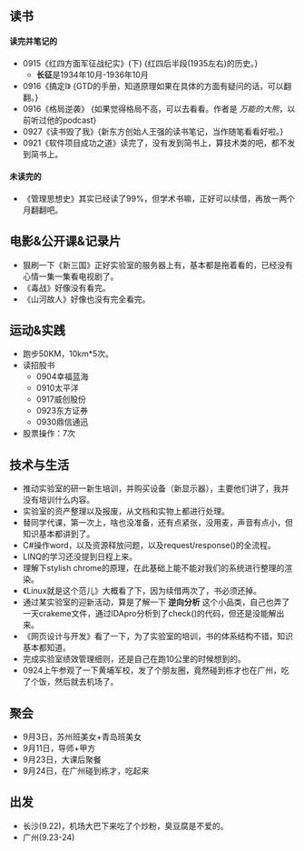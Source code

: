 
## 读书
####  读完并笔记的
+ 0915《红四方面军征战纪实》(下)  {红四后半段(1935左右)的历史。}
	+ **长征**是1934年10月-1936年10月
+ 0916《搞定I》 {GTD的手册，知道原理如果在具体的方面有疑问的话，可以翻翻。}
+ 0916《格局逆袭》 {如果觉得格局不高，可以去看看。作者是 *万能的大熊*，以前听过他的podcast}
+ 0927《读书毁了我》{新东方创始人王强的读书笔记，当作随笔看看好啦。}
+ 0921《软件项目成功之道》读完了，没有发到简书上，算技术类的吧，都不发到简书上。

####  未读完的
+ 《管理思想史》其实已经读了99%，但学术书嘛，正好可以续借，再放一两个月翻翻吧。

##  电影&公开课&记录片
+ 狠刷一下《新三国》正好实验室的服务器上有，基本都是拖着看的，已经没有心情一集一集看电视剧了。
+ 《毒战》好像没有看完。
+ 《山河故人》好像也没有完全看完。

##  运动&实践
+ 跑步50KM，10km*5次。
+ 读招股书
	+ 0904幸福蓝海
	+ 0910太平洋
	+ 0917威创股份
	+ 0923东方证券
	+ 0930鼎信通迅
+ 股票操作：7次

##  技术与生活
+ 推动实验室的研一新生培训，并购买设备（新显示器），主要他们讲了，我并没有培训什么内容。
+ 实验室的资产整理以及报废，从文档和实物上都进行处理。
+ 替同学代课，第一次上，啥也没准备，还有点紧张，没用麦，声音有点小，但知识基本都讲到了。
+ C#操作word，以及资源释放问题，以及request/response()的全流程。
+ LINQ的学习还没提到日程上来。
+ 理解下stylish chrome的原理，在此基础上能不能对我们的系统进行整理的渲染。
+ 《Linux就是这个范儿》大概看了下，因为续借两次了，书必须还掉。
+ 通过某实验室的迎新活动，算是了解一下 **逆向分析** 这个小品类，自己也弄了一天crakeme文件，通过IDApro分析到了check()的代码，但还是没能解出来。
+ 《网页设计与开发》看了一下，为了实验室的培训，书的体系结构不错，知识基本都知道。
+ 完成实验室绩效管理细则，还是自己在跑10公里的时候想到的。
+ 0924上午参观了一下黄埔军校，发了个朋友圈，竟然碰到栋才也在广州，吃了个饭，然后就去机场了。

##  聚会
+ 9月3日，苏州班美女+青岛班美女
+ 9月11日，导师+甲方
+ 9月23日，大课后聚餐
+ 9月24日，在广州碰到栋才，吃起来

##  出发
+ 长沙(9.22)，机场大巴下来吃了个炒粉，臭豆腐是不爱的。
+ 广州(9.23-24)